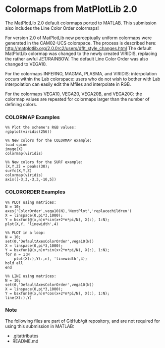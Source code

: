 Colormaps from MatPlotLib 2.0
=========

The MatPlotLib 2.0 default colormaps ported to MATLAB. This submission also includes the Line Color Order colormaps!

For version 2.0 of MatPlotLib new perceptually uniform colormaps were generated in the CAM02-UCS colorspace. The process is described here: 
<http://matplotlib.org/2.0.0rc2/users/dflt_style_changes.html>
The default MatPlotLib colormap was changed to the newly created VIRIDIS, replacing the rather awful JET/RAINBOW. The default Line Color Order was also changed to VEGA10.

For the colormaps INFERNO, MAGMA, PLASMA, and VIRIDIS: interpolation occurs within the Lab colorspace: users who do not wish to bother with Lab interpolation can easily edit the Mfiles and interpolate in RGB.

For the colormaps VEGA10, VEGA20, VEGA20B, and VEGA20C: the colormap values are repeated for colormaps larger than the number of defining colors.

### COLORMAP Examples ###

    %% Plot the scheme's RGB values:
    rgbplot(viridis(256))

    %% New colors for the COLORMAP example:
    load spine
    image(X)
    colormap(viridis)

    %% New colors for the SURF example:
    [X,Y,Z] = peaks(30);
    surfc(X,Y,Z)
    colormap(viridis)
    axis([-3,3,-3,3,-10,5])

### COLORORDER Examples ###

    %% PLOT using matrices:
    N = 10;
    axes('ColorOrder',vega10(N),'NextPlot','replacechildren')
    X = linspace(0,pi*3,1000);
    Y = bsxfun(@(x,n)n*sin(x+2*n*pi/N), X(:), 1:N);
    plot(X,Y, 'linewidth',4)

    %% PLOT in a loop:
    N = 10;
    set(0,'DefaultAxesColorOrder',vega10(N))
    X = linspace(0,pi*3,1000);
    Y = bsxfun(@(x,n)n*sin(x+2*n*pi/N), X(:), 1:N);
    for n = 1:N
        plot(X(:),Y(:,n), 'linewidth',4);
    hold all
    end

    %% LINE using matrices:
    N = 10;
    set(0,'DefaultAxesColorOrder',vega10(N))
    X = linspace(0,pi*3,1000);
    Y = bsxfun(@(x,n)n*cos(x+2*n*pi/N), X(:), 1:N);
    line(X(:),Y)

### Note ###

The following files are part of GitHub/git repository, and are not required for using this submission in MATLAB:
* .gitattributes
* README.md
